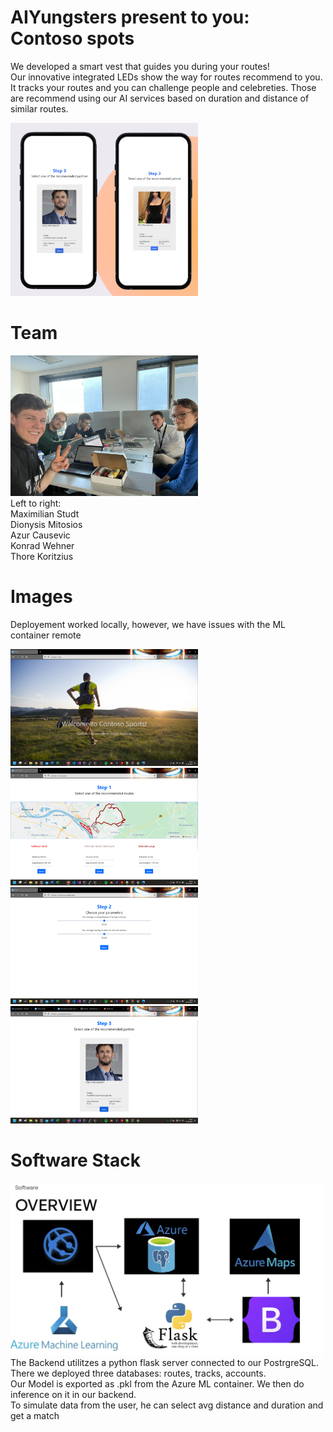 # AIYungsters present to you: Contoso spots
We developed a smart vest that guides you during your routes!<br>
Our innovative integrated LEDs show the way for routes recommend to you. It tracks your routes and you can challenge people and celebreties. Those are recommend using our AI services based on duration and distance of similar routes.

<img src="presentation/recommendation.png" style="width:300px"><br>
# Team
<img src="presentation/team.jpeg" style="width:300px"><br>
Left to right: <br>
Maximilian Studt<br>
Dionysis Mitosios<br>
Azur Causevic<br>
Konrad Wehner <br>
Thore Koritzius<br>

# Images
Deployement worked locally, however, we have issues with the ML container remote

<img src="presentation/start.png" style="width:300px"><br>
<img src="presentation/tracks.png" style="width:300px"><br>
<img src="presentation/choose.png" style="width:300px"><br>
<img src="presentation/recommend.png" style="width:300px"><br>

# Software Stack
<img src="presentation/stack.png" style="width:500px"><br>
The Backend utilitzes a python flask server connected to our PostrgreSQL.<br>
There we deployed three databases: routes, tracks, accounts.<br>
Our Model is exported as .pkl from the Azure ML container. We then do inference on it in our backend.<br>
To simulate data from the user, he can select avg distance and duration and get a match<br>